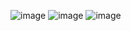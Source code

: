 ![image](https://github.com/user-attachments/assets/99b40c5b-d7e1-4bde-9eaa-d51a8975885b)
![image](https://github.com/user-attachments/assets/60147ec0-49fb-40d0-96a6-0b5a0757beb7)
![image](https://github.com/user-attachments/assets/dcf23786-a1d4-459f-9169-0e08694de560)





